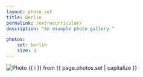 ```yaml
---
layout: photo_set
title: Berlin
permalink: /extracurricular/
description: "An example photo gallery."

photos:
    set: berlin
    size: 3
---
```



<img src="https://github.com/shengliu66/shengliu66.github.io/tree/master/images/photos/berlin-1.jpeg?raw=true" alt="Photo {{ i }} from {{ page.photos.set | capitalize }}">

